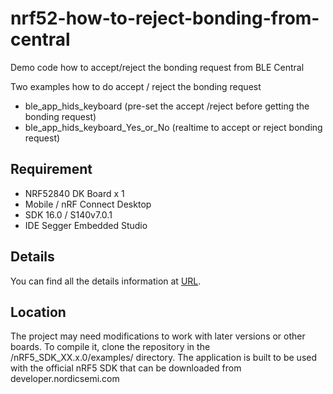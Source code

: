 # nrf52-how-to-reject-bonding-from-central

Demo code how to accept/reject the bonding request from BLE Central

Two examples how to do accept / reject the bonding request
* ble_app_hids_keyboard (pre-set the accept /reject before getting the bonding request)
* ble_app_hids_keyboard_Yes_or_No (realtime to accept or reject bonding request)

## Requirement
* NRF52840 DK Board x 1
* Mobile / nRF Connect Desktop
* SDK 16.0 / S140v7.0.1
* IDE Segger Embedded Studio

## Details
You can find all the details information at [URL](https://jimmywongiot.com/2020/05/04/how-to-allow-reject-the-ble-bonding-request-from-central/).

## Location
The project may need modifications to work with later versions or other boards.
To compile it, clone the repository in the /nRF5_SDK_XX.x.0/examples/ directory.
The application is built to be used with the official nRF5 SDK that can be downloaded from developer.nordicsemi.com
